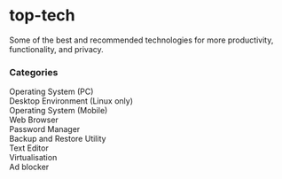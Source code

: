 # top-tech
Some of the best and recommended technologies for more productivity, functionality, and privacy.

### Categories
Operating System (PC)  
Desktop Environment (Linux only)  
Operating System (Mobile)  
Web Browser  
Password Manager  
Backup and Restore Utility  
Text Editor  
Virtualisation  
Ad blocker  
